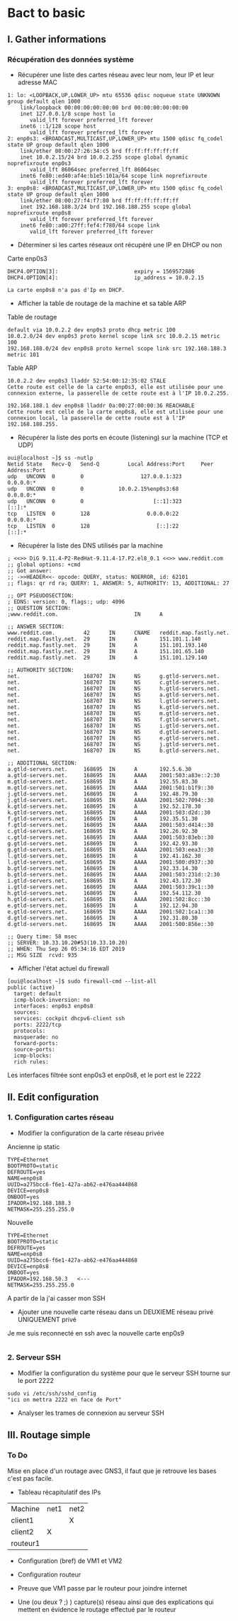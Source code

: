 # Bact to basic

## I. Gather informations

### Récupération des données système

* Récupérer une liste des cartes réseau avec leur nom, leur IP et leur adresse MAC
```
1: lo: <LOOPBACK,UP,LOWER_UP> mtu 65536 qdisc noqueue state UNKNOWN group default qlen 1000
    link/loopback 00:00:00:00:00:00 brd 00:00:00:00:00:00
    inet 127.0.0.1/8 scope host lo
       valid_lft forever preferred_lft forever
    inet6 ::1/128 scope host
       valid_lft forever preferred_lft forever
2: enp0s3: <BROADCAST,MULTICAST,UP,LOWER_UP> mtu 1500 qdisc fq_codel state UP group default qlen 1000
    link/ether 08:00:27:26:34:c5 brd ff:ff:ff:ff:ff:ff
    inet 10.0.2.15/24 brd 10.0.2.255 scope global dynamic noprefixroute enp0s3
       valid_lft 86064sec preferred_lft 86064sec
    inet6 fe80::ed40:af4e:b1e5:101a/64 scope link noprefixroute
       valid_lft forever preferred_lft forever
3: enp0s8: <BROADCAST,MULTICAST,UP,LOWER_UP> mtu 1500 qdisc fq_codel state UP group default qlen 1000
    link/ether 08:00:27:f4:f7:80 brd ff:ff:ff:ff:ff:ff
    inet 192.168.188.3/24 brd 192.168.188.255 scope global noprefixroute enp0s8
       valid_lft forever preferred_lft forever
    inet6 fe80::a00:27ff:fef4:f780/64 scope link
       valid_lft forever preferred_lft forever
```
* Déterminer si les cartes réseaux ont récupéré une IP en DHCP ou non
    
Carte enp0s3
```
DHCP4.OPTION[3]:                        expiry = 1569572886
DHCP4.OPTION[4]:                        ip_address = 10.0.2.15
```
    La carte enp0s8 n'a pas d'Ip en DHCP.

* Afficher la table de routage de la machine et sa table ARP

Table de routage
```
default via 10.0.2.2 dev enp0s3 proto dhcp metric 100
10.0.2.0/24 dev enp0s3 proto kernel scope link src 10.0.2.15 metric 100
192.168.188.0/24 dev enp0s8 proto kernel scope link src 192.168.188.3 metric 101
```

Table ARP
```
10.0.2.2 dev enp0s3 lladdr 52:54:00:12:35:02 STALE
Cette route est celle de la carte enp0s3, elle est utilisée pour une connexion externe, la passerelle de cette route est à l'IP 10.0.2.255.

192.168.188.1 dev enp0s8 lladdr 0a:00:27:00:00:36 REACHABLE
Cette route est celle de la carte enp0s8, elle est utilisée pour une connexion local, la passerelle de cette route est à l'IP 192.168.188.255.
```
* Récupérer la liste des ports en écoute (listening) sur la machine (TCP et UDP)

```
oui@localhost ~]$ ss -nutlp
Netid State   Recv-Q   Send-Q         Local Address:Port     Peer Address:Port
udp   UNCONN  0        0                  127.0.0.1:323           0.0.0.0:*
udp   UNCONN  0        0           10.0.2.15%enp0s3:68            0.0.0.0:*
udp   UNCONN  0        0                      [::1]:323              [::]:*
tcp   LISTEN  0        128                  0.0.0.0:22            0.0.0.0:*
tcp   LISTEN  0        128                     [::]:22               [::]:*
```


* Récupérer la liste des DNS utilisés par la machine
```
; <<>> DiG 9.11.4-P2-RedHat-9.11.4-17.P2.el8_0.1 <<>> www.reddit.com
;; global options: +cmd
;; Got answer:
;; ->>HEADER<<- opcode: QUERY, status: NOERROR, id: 62101
;; flags: qr rd ra; QUERY: 1, ANSWER: 5, AUTHORITY: 13, ADDITIONAL: 27

;; OPT PSEUDOSECTION:
; EDNS: version: 0, flags:; udp: 4096
;; QUESTION SECTION:
;www.reddit.com.                        IN      A

;; ANSWER SECTION:
www.reddit.com.         42      IN      CNAME   reddit.map.fastly.net.
reddit.map.fastly.net.  29      IN      A       151.101.1.140
reddit.map.fastly.net.  29      IN      A       151.101.193.140
reddit.map.fastly.net.  29      IN      A       151.101.65.140
reddit.map.fastly.net.  29      IN      A       151.101.129.140

;; AUTHORITY SECTION:
net.                    168707  IN      NS      g.gtld-servers.net.
net.                    168707  IN      NS      c.gtld-servers.net.
net.                    168707  IN      NS      h.gtld-servers.net.
net.                    168707  IN      NS      a.gtld-servers.net.
net.                    168707  IN      NS      l.gtld-servers.net.
net.                    168707  IN      NS      k.gtld-servers.net.
net.                    168707  IN      NS      m.gtld-servers.net.
net.                    168707  IN      NS      f.gtld-servers.net.
net.                    168707  IN      NS      i.gtld-servers.net.
net.                    168707  IN      NS      d.gtld-servers.net.
net.                    168707  IN      NS      e.gtld-servers.net.
net.                    168707  IN      NS      j.gtld-servers.net.
net.                    168707  IN      NS      b.gtld-servers.net.

;; ADDITIONAL SECTION:
a.gtld-servers.net.     168695  IN      A       192.5.6.30
a.gtld-servers.net.     168695  IN      AAAA    2001:503:a83e::2:30
m.gtld-servers.net.     168695  IN      A       192.55.83.30
m.gtld-servers.net.     168695  IN      AAAA    2001:501:b1f9::30
j.gtld-servers.net.     168695  IN      A       192.48.79.30
j.gtld-servers.net.     168695  IN      AAAA    2001:502:7094::30
k.gtld-servers.net.     168695  IN      A       192.52.178.30
k.gtld-servers.net.     168695  IN      AAAA    2001:503:d2d::30
f.gtld-servers.net.     168695  IN      A       192.35.51.30
f.gtld-servers.net.     168695  IN      AAAA    2001:503:d414::30
c.gtld-servers.net.     168695  IN      A       192.26.92.30
c.gtld-servers.net.     168695  IN      AAAA    2001:503:83eb::30
g.gtld-servers.net.     168695  IN      A       192.42.93.30
g.gtld-servers.net.     168695  IN      AAAA    2001:503:eea3::30
l.gtld-servers.net.     168695  IN      A       192.41.162.30
l.gtld-servers.net.     168695  IN      AAAA    2001:500:d937::30
b.gtld-servers.net.     168695  IN      A       192.33.14.30
b.gtld-servers.net.     168695  IN      AAAA    2001:503:231d::2:30
i.gtld-servers.net.     168695  IN      A       192.43.172.30
i.gtld-servers.net.     168695  IN      AAAA    2001:503:39c1::30
h.gtld-servers.net.     168695  IN      A       192.54.112.30
h.gtld-servers.net.     168695  IN      AAAA    2001:502:8cc::30
e.gtld-servers.net.     168695  IN      A       192.12.94.30
e.gtld-servers.net.     168695  IN      AAAA    2001:502:1ca1::30
d.gtld-servers.net.     168695  IN      A       192.31.80.30
d.gtld-servers.net.     168695  IN      AAAA    2001:500:856e::30

;; Query time: 58 msec
;; SERVER: 10.33.10.20#53(10.33.10.20)
;; WHEN: Thu Sep 26 05:34:16 EDT 2019
;; MSG SIZE  rcvd: 935
```
* Afficher l'état actuel du firewall

```
[oui@localhost ~]$ sudo firewall-cmd --list-all
public (active)
  target: default
  icmp-block-inversion: no
  interfaces: enp0s3 enp0s8
  sources:
  services: cockpit dhcpv6-client ssh
  ports: 2222/tcp
  protocols:
  masquerade: no
  forward-ports:
  source-ports:
  icmp-blocks:
  rich rules:
```
Les interfaces filtrée sont enp0s3 et enp0s8, et le port est le 2222

## II. Edit configuration

### 1. Configuration cartes réseau

* Modifier la configuration de la carte réseau privée

Ancienne ip static
```
TYPE=Ethernet
BOOTPROTO=static
DEFROUTE=yes
NAME=enp0s8
UUID=a275bcc6-f6e1-427a-ab62-e476aa444868
DEVICE=enp0s8
ONBOOT=yes
IPADDR=192.168.188.3
NETMASK=255.255.255.0
```

Nouvelle

```
TYPE=Ethernet
BOOTPROTO=static
DEFROUTE=yes
NAME=enp0s8
UUID=a275bcc6-f6e1-427a-ab62-e476aa444868
DEVICE=enp0s8
ONBOOT=yes
IPADDR=192.168.50.3   <---
NETMASK=255.255.255.0
```



A partir de la j'ai casser mon SSH 
* Ajouter une nouvelle carte réseau dans un DEUXIEME réseau privé UNIQUEMENT privé

Je me suis reconnecté en ssh avec la nouvelle carte enp0s9 


```

```


### 2. Serveur SSH

* Modifier la configuration du système pour que le serveur SSH tourne sur le port 2222
```
sudo vi /etc/ssh/sshd_config
"ici on mettra 2222 en face de Port"
```

* Analyser les trames de connexion au serveur SSH

## III. Routage simple

### To Do

Mise en place d'un routage avec GNS3, il faut que je retrouve les bases c'est pas facile.

- Tableau récapitulatif des IPs

<table>
  <tr>
    <td>Machine</td><td>net1</td><td>net2</td>
  </tr>
  <tr>
    <td>client1</td><td></td><td>X</td>
  </tr>
  <tr>
  <td>client2</td><td>X</td><td></td>
  </tr>
  <tr>
    <td>routeur1</td><td></td><td></td>
  </tr>
</table>


- Configuration (bref) de VM1 et VM2

- Configuration routeur

- Preuve que VM1 passe par le routeur pour joindre internet

- Une (ou deux ? ;) ) capture(s) réseau ainsi que des explications qui mettent en évidence le routage effectué par le routeur
